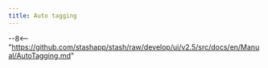 ```yaml
---
title: Auto tagging
---
```


--8<-- "https://github.com/stashapp/stash/raw/develop/ui/v2.5/src/docs/en/Manual/AutoTagging.md"